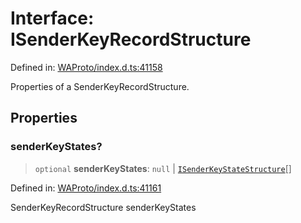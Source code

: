 # Interface: ISenderKeyRecordStructure

Defined in: [WAProto/index.d.ts:41158](https://github.com/Fokusdotid/bail/blob/99acc683da8779d62a0509bb4108fdb35cb2b061/WAProto/index.d.ts#L41158)

Properties of a SenderKeyRecordStructure.

## Properties

### senderKeyStates?

> `optional` **senderKeyStates**: `null` \| [`ISenderKeyStateStructure`](ISenderKeyStateStructure.md)[]

Defined in: [WAProto/index.d.ts:41161](https://github.com/Fokusdotid/bail/blob/99acc683da8779d62a0509bb4108fdb35cb2b061/WAProto/index.d.ts#L41161)

SenderKeyRecordStructure senderKeyStates
